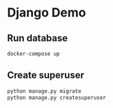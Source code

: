 # Django Demo

## Run database
```bash
docker-compose up
```
## Create superuser
```bash
python manage.py migrate
python manage.py createsuperuser      
```
